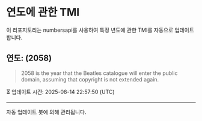 
# 연도에 관한 TMI

이 리포지토리는 numbersapi를 사용하여 특정 년도에 관한 TMI를 자동으로 업데이트합니다.

## 연도: (2058)
> 2058 is the year that the Beatles catalogue will enter the public domain, assuming that copyright is not extended again.

⏳ 업데이트 시간: 2025-08-14 22:57:50 (UTC)

---
자동 업데이트 봇에 의해 관리됩니다.
